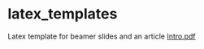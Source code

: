 # latex_templates
Latex template for beamer slides and an article
[Intro.pdf](http://voklymchuk.github.io/latex_templates/docs/beamer_slides_template.pdf)


